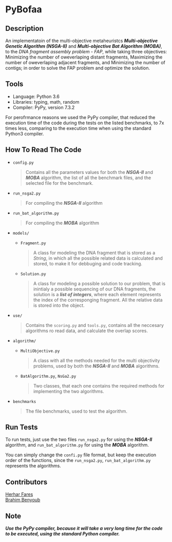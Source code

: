 # PyBofaa

## Description

An implementatoin of the multi-objective metaheuristcs ***Multi-objective Genetic Algorithm (NSGA-II)*** and ***Multi-objective Bat Algorithm (MOBA)***, to the *DNA fragment assembly problem - FAP*, while taking three objectives: Minimizing the number of oweverlaping distant fragments, Maximizing the number of oweverlaping adjacent fragments, and Minimizing the number of contigs; in order to solve the FAP problem and optimize the solution.

## Tools

* Language: Python 3.6
* Libraries: typing, math, random
* Compiler: PyPy, version 7.3.2

For perofrmance reasons we used the PyPy compiler, that reduced the execution time of the code during the tests on the listed benchmarks, to 7x times less, comparing to the execution time when using the standard Python3 compiler.

## How To Read The Code

* `config.py`
  > Contains all the parameters values for both the ***NSGA-II*** and ***MOBA*** algorithm, the list of all the benchmark files, and the selected file for the benchmark.

* `run_nsga2.py`
  > For compiling the ***NSGA-II*** algorithm

* `run_bat_algorithm.py`
  > For compiling the ***MOBA*** algorithm

* `models/`
  * `Fragment.py`
    > A class for modeling the DNA fragment that is stored as a *String*, in which all the possible related data is calculated and stored, to make it for debbuging and code tracking.

  * `Solution.py`
    > A class for modeling a possible solution to our problem, that is inintialy a possible sequencing of our DNA fragments, the solution is a ***list of integers***, where each element represents the index of the corresponging fragment. All the relative data is stored into the object.

* `use/`
  > Contains the `scoring.py` and `tools.py`, contains all the neccesary algorithms ro read data, and calculate the overlap scores.
  
* `algorithm/`
  * `MultiObjective.py`
    > A class with all the methods needed for the multi objectivity problems, used by both the ***NSGA-II*** and ***MOBA*** algorithms.

  * `BatAlgorithm.py`, `NsGa2.py`
    > Two classes, that each one contains the required methods for implementing the two algorithms.

* `benchmarks`
  > The file benchmarks, used to test the algorithm.

## Run Tests

To run tests, just use the two files `run_nsga2.py` for using the ***NSGA-II*** algorithm, and  `run_bat_algorithm.py` for using the ***MOBA*** algorithm.

You can simply change the `confi.py` file format, but keep the execution order of the functions, since the `run_nsga2.py`, `run_bat_algorithm.py` represents the algorithms.

## Contributors

[Herhar Fares](https://github.com/HerharFares)  
[Brahim Benyoub](mailto:brahim.weldtest@gmail.com)

## Note

***Use the PyPy compiler, because it will take a very long time for the code to be executed, using the standard Python compiler.***
